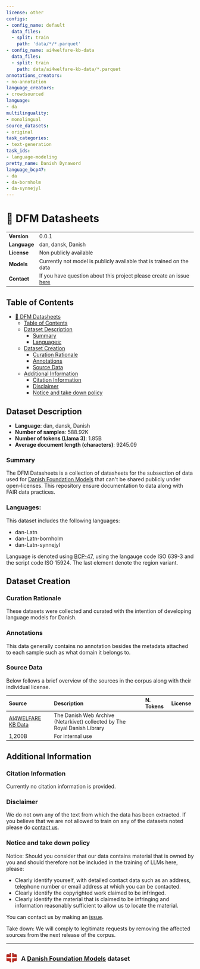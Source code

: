 ```yaml
---
license: other
configs:
- config_name: default
  data_files:
  - split: train
    path: 'data/*/*.parquet'
- config_name: ai4welfare-kb-data
  data_files:
  - split: train
    path: data/ai4welfare-kb-data/*.parquet
annotations_creators:
- no-annotation
language_creators:
- crowdsourced
language:
- da
multilinguality:
- monolingual
source_datasets:
- original
task_categories:
- text-generation
task_ids:
- language-modeling
pretty_name: Danish Dynaword
language_bcp47:
- da
- da-bornholm
- da-synnejyl
---
```


<!-- 
readme structure is inspired by:
https://github.com/huggingface/datasets/blob/main/templates/README_guide.md 
-->


# 🧨 DFM Datasheets


<!-- START README TABLE -->
|              |                                                                                                                                          |
| ------------ | ---------------------------------------------------------------------------------------------------------------------------------------- |
| **Version**  | 0.0.1                                                                                                                                    |
| **Language** | dan, dansk, Danish                                                                                                                       |
| **License**  | Non publicly available                                                                                                                   |
| **Models**   | Currently not model is publicly available that is trained on the data                                                                    |
| **Contact**  | If you have question about this project please create an issue [here](https://github.com/danish-foundation-models/dfm-datasheets/issues) |
<!-- END README TABLE -->

## Table of Contents
- [🧨 DFM Datasheets](#-dfm-datasheets)
  - [Table of Contents](#table-of-contents)
  - [Dataset Description](#dataset-description)
    - [Summary](#summary)
    - [Languages:](#languages)
  - [Dataset Creation](#dataset-creation)
    - [Curation Rationale](#curation-rationale)
    - [Annotations](#annotations)
    - [Source Data](#source-data)
  - [Additional Information](#additional-information)
    - [Citation Information](#citation-information)
    - [Disclaimer](#disclaimer)
    - [Notice and take down policy](#notice-and-take-down-policy)

## Dataset Description

<!-- START-DESC-STATS -->
- **Language**: dan, dansk, Danish
- **Number of samples**: 588.92K
- **Number of tokens (Llama 3)**: 1.85B
- **Average document length (characters)**: 9245.09
<!-- END-DESC-STATS -->


### Summary

The DFM Datasheets is a collection of datasheets for the subsection of data used for [Danish Foundation Models](https://www.foundationmodels.dk) that can't be shared publicly under open-licenses. This repository ensure documentation to data along with FAIR
data practices.


### Languages:
This dataset includes the following languages:

- dan-Latn
- dan-Latn-bornholm
- dan-Latn-synnejyl

Language is denoted using [BCP-47](https://en.wikipedia.org/wiki/IETF_language_tag), using the langauge code ISO 639-3 and the script code ISO 15924. The last element denote the region variant.


## Dataset Creation

### Curation Rationale

These datasets were collected and curated with the intention of developing language models for Danish.

### Annotations

This data generally contains no annotation besides the metadata attached to each sample such as what domain it belongs to. 

### Source Data

Below follows a brief overview of the sources in the corpus along with their individual license.

| Source               | Description                                                               | N. Tokens | License |
| :------------------- | :------------------------------------------------------------------------ | :-------- | :------ |
| [AI4WELFARE KB Data] | The Danish Web Archive (Netarkivet) collected by The Royal Danish Library |
| 1,200B               | For internal use                                                          |

[AI4WELFARE KB Data]: data/ai4welfare-kb-data/ai4welfare-kb-data.md


## Additional Information

### Citation Information

Currently no citation information is provided.

###  Disclaimer
We do not own any of the text from which the data has been extracted.
If you believe that we are not allowed to train on any of the datasets noted please do [contact us](https://github.com/danish-foundation-models/dfm-datasheets/issues).

### Notice and take down policy
Notice: Should you consider that our data contains material that is owned by you and should therefore not be included in the training of LLMs here, please:

- Clearly identify yourself, with detailed contact data such as an address, telephone number or email address at which you can be contacted.
- Clearly identify the copyrighted work claimed to be infringed.
- Clearly identify the material that is claimed to be infringing and information reasonably sufficient to allow us to locate the material.

You can contact us by making an [issue](https://github.com/danish-foundation-models/dfm-datasheets/issues).

Take down: We will comply to legitimate requests by removing the affected sources from the next release of the corpus.

---

<h3 style="display: flex; align-items: center;">
  <a href="https://www.foundationmodels.dk">
    <img src="./docs/icon.png" width="30" style="margin-right: 10px;" />
  </a>
  A&nbsp;<a href=https://www.foundationmodels.dk>Danish Foundation Models</a>&nbsp;dataset
</h3>